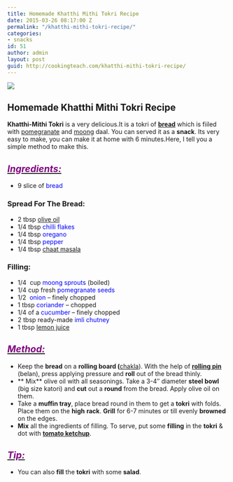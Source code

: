 ```yaml
---
title: Homemade Khatthi Mithi Tokri Recipe
date: 2015-03-26 08:17:00 Z
permalink: "/khatthi-mithi-tokri-recipe/"
categories:
- snacks
id: 51
author: admin
layout: post
guid: http://cookingteach.com/khatthi-mithi-tokri-recipe/
---
```


[![](http://3.bp.blogspot.com/-zGxtQQfyr9k/VROygDHcTjI/AAAAAAAAALo/OqV8HUfbTyY/s1600/download.jpg)](http://3.bp.blogspot.com/-zGxtQQfyr9k/VROygDHcTjI/AAAAAAAAALo/OqV8HUfbTyY/s1600/download.jpg)

## Homemade Khatthi Mithi Tokri Recipe

**Khatthi-Mithi Tokri** is a very delicious.It is a tokri of **[bread](http://en.wikipedia.org/wiki/Bread "Bread")** which is fiiled with [pomegranate](http://en.wikipedia.org/wiki/Pomegranate "Pomegranate") and [moong](http://en.wikipedia.org/wiki/Mung_bean "Mung bean") daal. You can served it as a **snack**. Its very easy to make, you can make it at home with 6 minutes.Here, I tell you a simple method to make this.

## _<u><span style="color: purple;">Ingredients:</span></u>_

*   9 slice of <span style="color: blue;">bread</span>

### Spread For The Bread:

*   2 tbsp <span style="color: blue;">[olive oil](http://en.wikipedia.org/wiki/Olive_oil "Olive oil")</span>
*   1/4 tbsp <span style="color: blue;">chilli flakes</span>
*   1/4 tbsp <span style="color: blue;">oregano</span>
*   1/4 tbsp <span style="color: blue;">pepper</span>
*   1/4 tbsp <span style="color: blue;">[chaat masala](http://en.wikipedia.org/wiki/Chaat_masala "Chaat masala")</span>

### Filling:

*   1/4  cup <span style="color: blue;">moong sprouts</span> (boiled)
*   1/4 cup fresh <span style="color: blue;">pomegranate seeds</span>
*   1/2  <span style="color: blue;">onion</span> – finely chopped
*   1 tbsp <span style="color: blue;">coriander</span> – chopped
*   1/4 of a <span style="color: blue;">cucumber</span> – finely chopped
*   2 tbsp ready-made <span style="color: blue;">imli chutney</span>
*   1 tbsp <span style="color: blue;">[lemon juice](http://en.wikipedia.org/wiki/Lemonade "Lemonade")</span>

## _<u><span style="color: purple;">Method:</span></u>_

*   Keep the **bread** on a **rolling board (**[chakla](http://en.wikipedia.org/wiki/Chakla "Chakla")). With the help of **[rolling pin](http://en.wikipedia.org/wiki/Rolling_pin "Rolling pin")** (belan), press applying pressure and **roll** out of the bread thinly.
*   ** Mix** olive oil with all seasonings. Take a 3-4″ diameter **steel bowl** (big size katori) and **cut** out a **round** from the bread. Apply olive oil on them.
*   Take a **muffin tray**, place bread round in them to get a **tokri** with folds. Place them on the **high** **rack**. **Grill** for 6-7 minutes or till evenly **browned** on the edges.
*   **Mix** all the ingredients of filling. To serve, put some **filling** in the **tokri** & dot with **[tomato ketchup](http://en.wikipedia.org/wiki/Ketchup "Ketchup")**.

## _<u><span style="color: purple;">Tip:</span></u>_

*   You can also **fill** the **tokri** with some **salad**.
